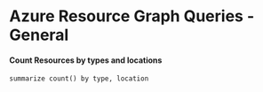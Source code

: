 # Azure Resource Graph Queries - General

#### Count Resources by types and locations
```OQL
summarize count() by type, location
```